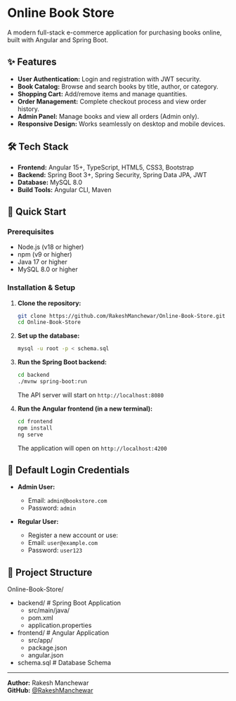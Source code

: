 # Online Book Store

A modern full-stack e-commerce application for purchasing books online, built with Angular and Spring Boot.

## ✨ Features

- **User Authentication:** Login and registration with JWT security.
- **Book Catalog:** Browse and search books by title, author, or category.
- **Shopping Cart:** Add/remove items and manage quantities.
- **Order Management:** Complete checkout process and view order history.
- **Admin Panel:** Manage books and view all orders (Admin only).
- **Responsive Design:** Works seamlessly on desktop and mobile devices.

## 🛠️ Tech Stack

- **Frontend:** Angular 15+, TypeScript, HTML5, CSS3, Bootstrap
- **Backend:** Spring Boot 3+, Spring Security, Spring Data JPA, JWT
- **Database:** MySQL 8.0
- **Build Tools:** Angular CLI, Maven

## 🚀 Quick Start

### Prerequisites
- Node.js (v18 or higher)
- npm (v9 or higher)
- Java 17 or higher
- MySQL 8.0 or higher

### Installation & Setup

1.  **Clone the repository:**
    ```bash
    git clone https://github.com/RakeshManchewar/Online-Book-Store.git
    cd Online-Book-Store
    ```

2.  **Set up the database:**
    ```bash
    mysql -u root -p < schema.sql
    ```

3.  **Run the Spring Boot backend:**
    ```bash
    cd backend
    ./mvnw spring-boot:run
    ```
    The API server will start on `http://localhost:8080`

4.  **Run the Angular frontend (in a new terminal):**
    ```bash
    cd frontend
    npm install
    ng serve
    ```
    The application will open on `http://localhost:4200`

## 🔐 Default Login Credentials

- **Admin User:** 
  - Email: `admin@bookstore.com`
  - Password: `admin`

- **Regular User:** 
  - Register a new account or use:
  - Email: `user@example.com`
  - Password: `user123`

## 📁 Project Structure
Online-Book-Store/
- backend/ # Spring Boot Application
  - src/main/java/
  - pom.xml
  - application.properties
- frontend/ # Angular Application
  - src/app/
  - package.json
  - angular.json
- schema.sql # Database Schema

---

**Author:** Rakesh Manchewar  
**GitHub:** [@RakeshManchewar](https://github.com/RakeshManchewar)

